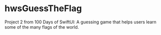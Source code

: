 # hwsGuessTheFlag
Project 2 from 100 Days of SwiftUI: A guessing game that helps users learn some of the many flags of the world.
